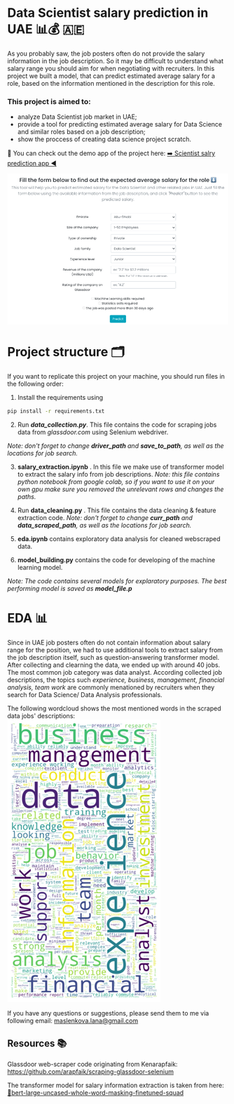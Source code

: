 # Data Scientist salary prediction in UAE 📊&#128176; 🇦🇪 
As you probably saw, the job posters often do not provide the salary information in the job description. So it may be difficult to understand what salary range you should aim for when negotiating with recruiters. In this project we built a model, that can predict estimated average salary for a role, based on the information mentioned in the description for this role.

### This project is aimed to:
* analyze Data Scientist job market in UAE;
* provide a tool for predicting estimated average salary for Data Science and similar roles based on a job description;
* show the proccess of creating data science project scratch.

📲 You can check out the demo app of the project here: [➡️ Scientist salry prediction app ◀️](https://ds-salary-prediction.azurewebsites.net/)

<img src="https://github.com/maslenkovas/ds_jobs_project/blob/master/images/demo.png" width="600">

# Project structure 🗂 
If you want to replicate this project on your machine, you should run files in the following order:

1. Install the requirements using 
```sh
pip install -r requirements.txt
```
2. Run **_data_collection.py_**. This file contains the code for scraping jobs data from _glassdoor.com_ using Selenium webdriver.

_Note: don't forget to change **driver_path** and **save_to_path**, as well as the locations for job search._

3. **salary_extraction.ipynb** . In this file we make use of transformer model to extract the salary info from job descriptions. 
_Note: this file contains python notebook from google colab, so if you want to use it on your own gpu make sure you removed the unrelevant rows and changes the paths._

4. Run **data_cleaning.py** . This file contains the data cleaning & feature extraction code.
_Note: don't forget to change **curr_path** and **data_scraped_path**, as well as the locations for job search._

5. **eda.ipynb** contains exploratory data analysis for cleaned webscraped data.

6. **model_building.py** contains the code for developing of the machine learning model. 

_Note: The code contains several models for explaratory purposes. The best performing model is saved as **model_file.p**_

# EDA &#128202;
Since in UAE job posters often do not contain information about salary range for the position, we had to use additional tools to extract salary from the job description itself, such as question-answering transformer model. After collecting and clearning the data, we ended up with around 40 jobs. The most common job category was data analyst. According collected job descriptions, the topics such _experience, business, management, financial analysis, team work_ are commonly menationed by recruiters when they search for Data Science/ Data Analysis professionals.

The following wordcloud shows the most mentioned words in the scraped data jobs' descriptions:
<img src="https://github.com/maslenkovas/ds_jobs_project/blob/master/images/wc.png" width="350">


If you have any questions or suggestions, please send them to me via following email: maslenkova.lana@gmail.com

## Resources 📚

Glassdoor web-scraper code originating from Kenarapfaik: https://github.com/arapfaik/scraping-glassdoor-selenium

The transformer model for salary information extraction is taken from here: [🤗bert-large-uncased-whole-word-masking-finetuned-squad](https://huggingface.co/bert-large-uncased-whole-word-masking-finetuned-squad)

